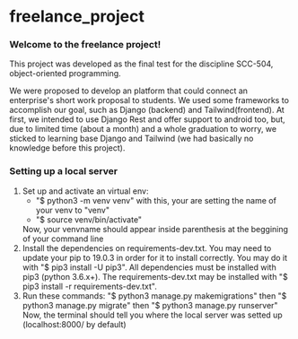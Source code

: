 # freelance_project
<h3>Welcome to the freelance project!</h3>
<p>This project was developed as the final test for the discipline SCC-504, object-oriented programming.</p>
<p>We were proposed to develop an platform that could connect an enterprise's short work proposal to students. We used some frameworks to accomplish our goal, such as Django (backend) and Tailwind(frontend). At first, we intended to use Django Rest and offer support to android too, but, due to limited time (about a month) and a whole graduation to worry, we sticked to learning base Django and Tailwind (we had basically no knowledge before this project).</p>

<h3>Setting up a local server</h3>
<ol>
  <li>Set up and activate an virtual env:
    <ul>
      <li>"$ python3 -m venv venv" with this, your are setting the name of your venv to "venv"</li>
      <li>"$ source venv/bin/activate"</li>
    </ul>
    Now, your venvname should appear inside parenthesis at the beggining of your command line
  </li>
  <li>Install the dependencies on requirements-dev.txt. You may need to update your pip to 19.0.3 in order for it to install correctly. You may do it with "$ pip3 install -U pip3". All dependencies must be installed with pip3 (python 3.6.x+). The requirements-dev.txt may be installed with "$ pip3 install -r requirements-dev.txt".
  </li>
  <li>Run these commands: "$ python3 manage.py makemigrations" then "$ python3 manage.py migrate" then "$ python3 manage.py runserver"<br>Now, the terminal should tell you where the local server was setted up (localhost:8000/ by default)</li>
</ol>
